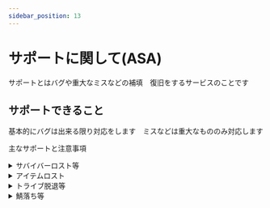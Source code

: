 ```yaml
---
sidebar_position: 13
---
```


# サポートに関して(ASA)

サポートとはバグや重大なミスなどの補填　復旧をするサービスのことです

## サポートできること

基本的にバグは出来る限り対応をします　ミスなどは重大なもののみ対応します

主なサポートと注意事項

<details>
  <summary>サバイバーロスト等</summary>

  まずは焦らずに行動しましょう
  このサーバーではサバイバーを何らかのバグでロスとしても完全復旧が可能です<br></br>

  まずはロストした後に新規サバイバーを作成しないでください  
  また、作成してしまってもトライブに入りなおさないでください
  基本的には何もせずに待っていてください<br></br>
  <h4>サポートチャンネルでサバイバーロストのタグをつけて投稿をしてください</h4><br></br>
  <h2>必要項目</h2>
  　
  - 確実にサバイバーがいたマップとその時間（30分の倍数）で入力　<br></br>例：アイランドに20時40分～20時55分　GEN2に20時20分～20時55分にいた場合は　20時30分　GEN2にいましたと書いて下さい<br></br>
  - EOSID:

</details>

<details>
  <summary>アイテムロスト</summary>

このサポートは全体鯖落ちなど運営のミスなどで発生した場合を除き、サブスクドードー以上の方のみ対応しています
死体が埋まってしまった ログインしたら死んでいたなどの場合は、その直前のインベントリバックアップからの復元になります(バックアップにないものは復元不可になります)
[インベントリバックアップ](docs\asa\setting.md)は自動で30分に一回取られます。大事なアイテムなどを持ったときは、手動で[インベントリバックアップ](docs\asa\setting.md)をしましょう。

<h2>必要項目</h2>

- マップ：
- サバイバー名：
- ロスト時間：
- ログイン可能時間：(例：平日22時から24時 土日 18時から25時　今日 今から25時)

</details>

<details>
  <summary>トライブ脱退等</summary>

間違えてトライブを根けてしまったなどの理由で建築や恐竜の所有権を失った場合<h4>1回のみ無料対応をします(ラプトル以上のサブスクに入っていれば無償)）</h4><br></br>

抜けてしまっても焦らずに何もせずに報告をしてください　トライブを抜けた状態で所有権があるものはトライブを戻した時に所有権を失います<br></br>
<h4>サポートチャンネルでトライブ脱退のタグをつけて投稿して下さい</h4><br></br>
投稿にこの項目を入力して管理人の対応をお待ちください<br></br>

<h2>必要項目</h2>

- 脱退したトライブの拠点のマップ　座標　トライブ名<br></br>
- 脱退したサバイバー名　インベントリを開いてインプラントに書いてある数字のID
- ログイン可能時間：(例：平日22時から24時 土日 18時から25時　今日 今から25時)

</details>

<details>
  <summary>鯖落ち等</summary>

どのマップか教えて下さい
</details>
